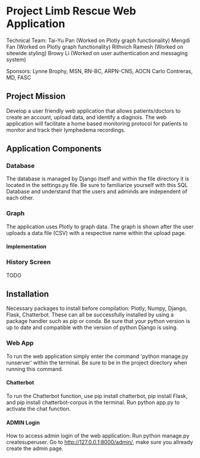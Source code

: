 # Project Limb Rescue Web Application

Technical Team:
Tai-Yu Pan (Worked on Plotly graph functionality)
Mengdi Fan (Worked on Plotly graph functionality)
Rithvich Ramesh (Worked on sitewide styling)
Browy Li (Worked on user authentication and messaging system)

Sponsors:
Lynne Brophy, MSN, RN-BC, ARPN-CNS, AOCN
Carlo Contreras, MD, FASC

## Project Mission
Develop a user friendly web application that allows patients/doctors to create an account, upload data, and identify a diagnois. The web application will facilitate a home based monitoring protocol for patients to monitor and track their lymphedema recordings.
## Application Components

### Database
The database is managed by Django itself and within the file directory it is located in the settings.py file. Be sure to familiarize yourself with this SQL Database and understand that the users and adminds are independent of each other.

### Graph

The application uses Plotly to graph data. The graph is shown after the user uploads a data file (CSV) with a respective name within the upload page.

#### Implementation


### History Screen

TODO

## Installation

Necessary packages to install before compilation: Plotly, Numpy, Django, Flask, Chatterbot. These can all be successfully installed by using a package handler such as pip or conda. Be sure that your python version is up to date and compatible with the version of python Django is using. 

### Web App

To run the web application simply enter the command 'python manage.py runserver' within the terminal. Be sure to be in the project directory when running this command.

#### Chatterbot

To run the Chatterbot function, use pip install chatterbot, pip install Flask, and pip install chatterbot-corpus in the terminal. Run python app.py to activate the chat function.

#### ADMIN Login

How to access admin login of the web application: Run python manage.py createsuperuser. Go to http://127.0.0.1:8000/admin/, make sure you allready create the admin page.
